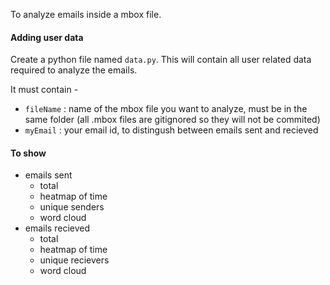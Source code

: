 To analyze emails inside a mbox file.

#### Adding user data
Create a python file named `data.py`. This will contain all user related data required to analyze the emails.

It must contain  - 
- `fileName` : name of the mbox file you want to analyze, must be in the same folder (all .mbox files are gitignored so they will not be commited)
- `myEmail` : your email id, to distingush between emails sent and recieved


#### To show 
- emails sent
	- total 
	- heatmap of time 
	- unique senders
	- word cloud
- emails recieved
	- total  
	- heatmap of time
	- unique recievers
	- word cloud  

